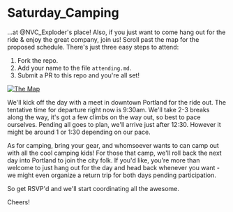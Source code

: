Saturday_Camping
================

...at @NVC_Exploder's place! Also, if you just want to come hang out for the ride & enjoy the great company, join us! Scroll past the map for the proposed schedule. There's just three easy steps to attend:

1. Fork the repo.
2. Add your name to the file `attending.md`.
3. Submit a PR to this repo and you're all set!

[![The Map](https://raw.githubusercontent.com/Adron/Saturday_Camping/master/images/Map.png)](https://goo.gl/maps/xMuuD)

We'll kick off the day with a meet in downtown Portland for the ride out. The tentative time for departure right now is 9:30am. We'll take 2-3 breaks along the way, it's got a few climbs on the way out, so best to pace ourselves. Pending all goes to plan, we'll arrive just after 12:30. However it might be around 1 or 1:30 depending on our pace.

As for camping, bring your gear, and whomsoever wants to can camp out with all the cool camping kids! For those that camp, we'll roll back the next day into Portland to join the city folk. If you'd like, you're more than welcome to just hang out for the day and head back whenever you want - we might even organize a return trip for both days pending participation.

So get RSVP'd and we'll start coordinating all the awesome.

Cheers!
